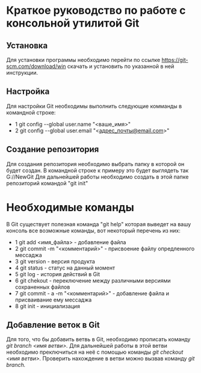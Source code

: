 # Краткое руководство по работе с консольной утилитой Git
## Установка
Для установки программы необходимо перейти по ссылке https://git-scm.com/download/win скачать и установить по указанной в ней инструкции.
## Настройка
Для настройки Git необходимы выполнить следующие комманды в командной строке:
* 1 git config --global user.name "<ваше_имя>"
* 2 git config --global user.email "<адрес_почты@email.com>"
## Создание репозитория
Для создания репозитория необходимо выбрать папку в которой он будет создан. В командной строке к примеру это будет выглядеть так G://NewGit
Для дальнейшей работы необходимо создать в этой папке репозиторий командой "git init"
# Необходимые команды
В Git существует полезная команда "git help" которая выведет на вашу консоль все возможные команды, вот некоторый перечень из них:
* 1 git add <имя_файла> - добавление файла
* 2 git commit -m "<комментарий>" - присвоение файлу опредленного мессаджа
* 3 git version - версия продукта
* 4 git status - статус на данный момент
* 5 git log - история действий в Git
* 6 git chekout - переключение между различными версиями сохраненных файлов
* 7 git commit - a -m "<комментарий>" - добавление файла и присваивание ему мессаджа
* 8 git init - инициализация

## Добавление веток в Git
Для того, что бы добавить ветвь в Git, необходимо прописать команду *git branch <имя ветви>.* Для дальнейшей работы в этой ветви необходимо преключиться на неё с помощью команды *git checkout <имя ветви>.* Проверить нахождение в ветви можно вызвав команду *git branch.*